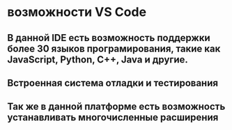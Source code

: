 # возможности VS Code 
## В данной IDE есть возможность поддержки более 30 языков програмирования, такие как JavaScript, Python, C++, Java и другие.
## Встроенная система отладки и тестирования
## Так же в данной платформе есть возможность устанавливать многочисленные расширения
